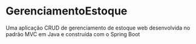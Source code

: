 # GerenciamentoEstoque
Uma aplicação CRUD de gerenciamento de estoque web desenvolvida no padrão MVC em Java e construída com o Spring Boot
